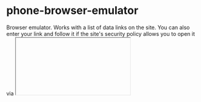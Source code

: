 # phone-browser-emulator
Browser emulator. Works with a list of data links on the site. You can also enter your link and follow it if the site's security policy allows you to open it via <iframe>
Емулятор браузера. Працює з переліком посилань на сайті. Також ви можете ввести своє посилання і перейти по ньому, якщо політика безпеки сайту дозволяє вам відкривати його через <iframe>
Эмулятор браузера. Работает с перечнем ссылок данных на сайте. Так же вы можете ввести свою ссылку и перейти по ней, если политика безопасности сайта позволяет вам открывать его через <iframe>

